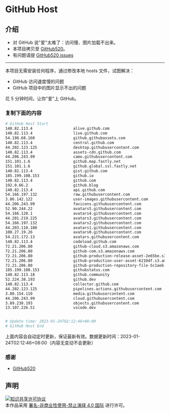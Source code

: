 # GitHub Host
## 介绍
- 对 GitHub 说"爱"太难了：访问慢、图片加载不出来。
- 本项目拷贝至 [GitHub520](https://github.com/521xueweihan/GitHub520)。
- 有问题请提 [GitHub520 issues](https://github.com/521xueweihan/GitHub520/issues/new)

---

本项目无需安装任何程序，通过修改本地 hosts 文件，试图解决：
- GitHub 访问速度慢的问题
- GitHub 项目中的图片显示不出的问题

花 5 分钟时间，让你"爱"上 GitHub。

### 复制下面的内容
```bash
# GitHub Host Start
140.82.113.4                  alive.github.com
140.82.113.4                  live.github.com
54.198.68.160                 github.githubassets.com
140.82.113.4                  central.github.com
44.202.123.125                desktop.githubusercontent.com
140.82.113.4                  assets-cdn.github.com
44.206.243.99                 camo.githubusercontent.com
151.101.1.6                   github.map.fastly.net
151.101.1.6                   github.global.ssl.fastly.net
140.82.113.4                  gist.github.com
185.199.108.153               github.io
140.82.113.4                  github.com
192.0.66.2                    github.blog
140.82.113.4                  api.github.com
54.166.197.132                raw.githubusercontent.com
3.86.142.122                  user-images.githubusercontent.com
44.206.243.99                 favicons.githubusercontent.com
52.90.244.22                  avatars5.githubusercontent.com
54.166.120.1                  avatars4.githubusercontent.com
44.201.219.225                avatars3.githubusercontent.com
54.166.197.132                avatars2.githubusercontent.com
44.203.110.108                avatars1.githubusercontent.com
100.27.19.26                  avatars0.githubusercontent.com
54.221.172.13                 avatars.githubusercontent.com
140.82.113.4                  codeload.github.com
72.21.206.80                  github-cloud.s3.amazonaws.com
72.21.206.80                  github-com.s3.amazonaws.com
72.21.206.80                  github-production-release-asset-2e65be.s3.amazonaws.com
72.21.206.80                  github-production-user-asset-6210df.s3.amazonaws.com
72.21.206.80                  github-production-repository-file-5c1aeb.s3.amazonaws.com
185.199.108.153               githubstatus.com
140.82.113.18                 github.community
52.224.38.193                 github.dev
140.82.113.4                  collector.github.com
44.202.123.125                pipelines.actions.githubusercontent.com
3.80.154.110                  media.githubusercontent.com
44.206.243.99                 cloud.githubusercontent.com
3.89.238.193                  objects.githubusercontent.com
13.107.226.51                 vscode.dev


# Update time: 2023-01-24T02:12:46+08:00
# GitHub Host End

```
上面内容会自动定时更新，保证最新有效。数据更新时间：2023-01-24T02:12:46+08:00（内容无变动不会更新）

### 感谢

- [GitHub520](https://github.com/521xueweihan/GitHub520)

## 声明
<a rel="license" href="https://creativecommons.org/licenses/by-nc-nd/4.0/deed.zh"><img alt="知识共享许可协议" style="border-width: 0" src="https://licensebuttons.net/l/by-nc-nd/4.0/88x31.png"></a><br>本作品采用 <a rel="license" href="https://creativecommons.org/licenses/by-nc-nd/4.0/deed.zh">署名-非商业性使用-禁止演绎 4.0 国际</a> 进行许可。